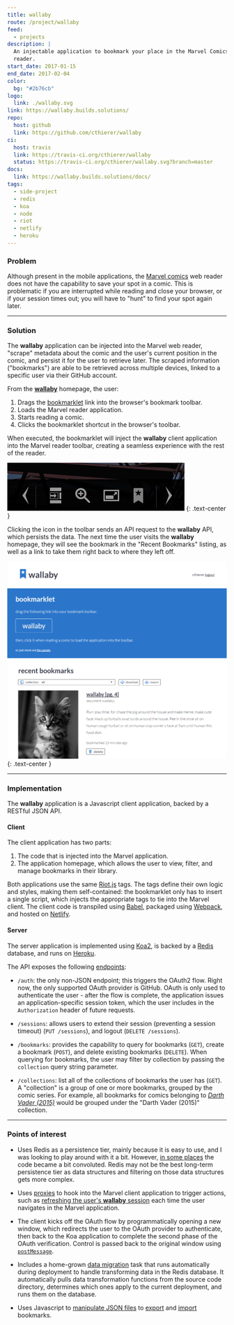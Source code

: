 ```yaml
---
title: wallaby
route: /project/wallaby
feed:
  - projects
description: |
  An injectable application to bookmark your place in the Marvel Comics web
  reader.
start_date: 2017-01-15
end_date: 2017-02-04
color:
  bg: "#2b76cb"
logo:
  link: ./wallaby.svg
link: https://wallaby.builds.solutions/
repo:
  host: github
  link: https://github.com/cthierer/wallaby
ci:
  host: travis
  link: https://travis-ci.org/cthierer/wallaby
  status: https://travis-ci.org/cthierer/wallaby.svg?branch=master
docs:
  link: https://wallaby.builds.solutions/docs/
tags:
  - side-project
  - redis
  - koa
  - node
  - riot
  - netlify
  - heroku
---
```


### Problem

Although present in the mobile applications, the [Marvel comics][marvel] web
reader does not have the capability to save your spot in a comic. This is
problematic if you are interrupted while reading and close your browser, or
if your session times out; you will have to "hunt" to find your spot again
later.

---

### Solution

The **wallaby** application can be injected into the Marvel web reader,
"scrape" metadata about the comic and the user's current position in the comic,
and persist it for the user to retrieve later. The scraped information
("bookmarks") are able to be retrieved across multiple devices, linked to a
specific user via their GitHub account.

From the [**wallaby**][wallaby] homepage, the user:

  1. Drags the [bookmarklet][bookmarklet] link into the browser's bookmark
    toolbar.
  2. Loads the Marvel reader application.
  3. Starts reading a comic.
  4. Clicks the bookmarklet shortcut in the browser's toolbar.

When executed, the bookmarklet will inject the **wallaby** client application
into the Marvel reader toolbar, creating a seamless experience with the rest of
the reader.

![Marvel reader with wallaby loaded][wallaby-toolbar]
{: .text-center }

Clicking the icon in the toolbar sends an API request to the **wallaby** API,
which persists the data. The next time the user visits the **wallaby**
homepage, they will see the bookmark in the "Recent Bookmarks" listing, as
well as a link to take them right back to where they left off.

[![Wallaby homepage showing user's library][wallaby-library]][wallaby-library]
{: .text-center }

---

### Implementation

The **wallaby** application is a Javascript client application, backed by a
RESTful JSON API.

#### Client

The client application has two parts:

  1.  The code that is injected into the Marvel application.
  2.  The application homepage, which allows the user to view, filter, and
    manage bookmarks in their library.

Both applications use the same [Riot.js][riot] tags. The tags define their
own logic and styles, making them self-contained: the bookmarklet only has to
insert a single script, which injects the appropriate tags to tie into the
Marvel client. The client code is transpiled using [Babel][babel], packaged
using [Webpack][webpack], and hosted on [Netlify][netlify].

#### Server

The server application is implemented using [Koa2][koa], is backed by
a [Redis][redis] database, and runs on [Heroku][heroku].

The API exposes the following [endpoints][code-router]:

  * `/auth`: the only non-JSON endpoint; this triggers the OAuth2 flow. Right
    now, the only supported OAuth provider is GitHub. OAuth is only used to
    authenticate the user - after the flow is complete, the application issues
    an application-specific session token, which the user includes in the
    `Authorization` header of future requests.

  * `/sessions`: allows users to extend their session (preventing a session
    timeout) (`PUT /sessions`), and logout (`DELETE /sessions`).

  * `/bookmarks`: provides the capability to query for bookmarks (`GET`),
    create a bookmark (`POST`), and delete existing bookmarks (`DELETE`).
    When querying for bookmarks, the user may filter by collection by passing
    the `collection` query string parameter.

  * `/collections`: list all of the collections of bookmarks the user has
    (`GET`). A "collection" is a group of one or more bookmarks, grouped by
    the comic series. For example, all bookmarks for comics belonging to
    [_Darth Vader (2015)_][darth-vader] would be grouped under the
    "Darth Vader (2015)" collection.

---

### Points of interest

* Uses Redis as a persistence tier, mainly because it is easy to use, and I was
  looking to play around with it a bit. However, [in some places][todo-branching]
  the code became a bit convoluted. Redis may not be the best long-term
  persistence tier as data structures and filtering on those data structures
  gets more complex.

* Uses [proxies][mdn-proxy] to hook into the Marvel client application to
  trigger actions, such as [refreshing the user's **wallaby** session][example-proxy]
  each time the user navigates in the Marvel application.

* The client kicks off the OAuth flow by programmatically opening a new window,
  which redirects the user to the OAuth provider to authenticate, then back to
  the Koa application to complete the second phase of the OAuth verification.
  Control is passed back to the original window using [`postMessage`][example-postmessage].

* Includes a home-grown [data migration][migration] task that runs automatically
  during deployment to handle transforming data in the Redis database. It
  automatically pulls data transformation functions from the source code
  directory, determines which ones apply to the current deployment, and runs
  them on the database.

* Uses Javascript to [manipulate JSON files][mdn-files] to [export][file-export]
  and [import][file-import] bookmarks.

[babel]: https://babeljs.io/
[bookmarklet]: https://en.wikipedia.org/wiki/Bookmarklet
[code-router]: https://github.com/cthierer/wallaby/blob/master/src/router.js
[darth-vader]: http://marvel.com/comics/series/19379/darth_vader_2015_-_present
[example-postmessage]: https://github.com/cthierer/wallaby/blob/master/src/templates/auth-success.hbs#L12
[example-proxy]: https://github.com/cthierer/wallaby/blob/master/src/tags/bookmark-button.tag#L48
[file-export]: https://github.com/cthierer/wallaby/blob/master/src/tags/export.tag#L25
[file-import]: https://github.com/cthierer/wallaby/blob/master/src/tags/import.tag#L13
[heroku]: https://www.heroku.com
[koa]: https://github.com/koajs/koa/tree/v2.x
[marvel]: http://marvel.com/comics
[migration]: https://github.com/cthierer/wallaby/blob/master/src/data/index.js
[mdn-files]: https://developer.mozilla.org/en-US/docs/Using_files_from_web_applications
[mdn-proxy]: https://developer.mozilla.org/en-US/docs/Web/JavaScript/Reference/Global_Objects/Proxy
[netlify]: https://www.netlify.com/
[redis]: https://redis.io/
[riot]: http://riotjs.com/
[todo-branching]: https://github.com/cthierer/wallaby/blob/f7f67fa453d68e4caebabd2dff182e68017aac98/src/modules/bookmarks/middleware/list.js#L42
[wallaby]: https://wallaby.builds.solutions
[wallaby-library]: ./library.png
[wallaby-toolbar]: ./toolbar.png
[webpack]: https://webpack.github.io/
